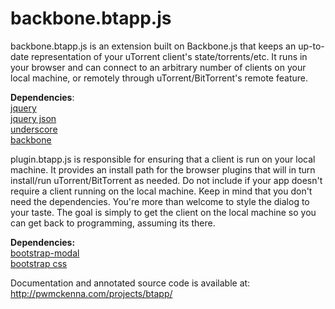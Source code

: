 # backbone.btapp.js #
backbone.btapp.js is an extension built on Backbone.js that keeps an up-to-date representation of your uTorrent client's state/torrents/etc. It runs in your browser and can connect to an arbitrary number of clients on your local machine, or remotely through uTorrent/BitTorrent's remote feature.

__Dependencies__:  
[jquery](http://jquery.com/ "jquery")  
[jquery json](http://code.google.com/p/jquery-json/ "jquery json")  
[underscore](http://documentcloud.github.com/underscore/ "underscore")  
[backbone](http://documentcloud.github.com/backbone/ "backbone")  

	
plugin.btapp.js is responsible for ensuring that a client is run on your local machine. It provides an install path for the browser plugins that will in turn install/run uTorrent/BitTorrent as needed. Do not include if your app doesn't require a client running on the local machine. Keep in mind that you don't need the dependencies. You're more than welcome to style the dialog to your taste. The goal is simply to get the client on the local machine so you can get back to programming, assuming its there.

__Dependencies:__  
[bootstrap-modal](http://twitter.github.com/bootstrap/javascript.html#modal "bootstrap modal")  
[bootstrap css](http://twitter.github.com/bootstrap/1.4.0/bootstrap.min.css "bootstrap css")  

	
Documentation and annotated source code is available at:
http://pwmckenna.com/projects/btapp/